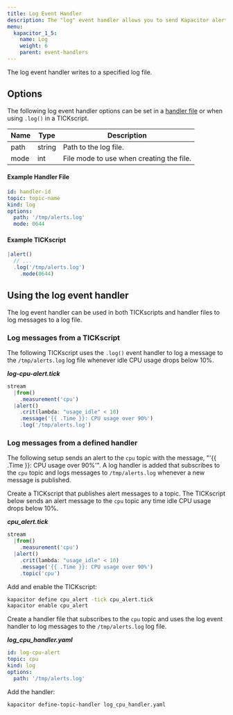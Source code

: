 ```yaml
---
title: Log Event Handler
description: The "log" event handler allows you to send Kapacitor alert messages to a log file. This doc includes options and usage examples.
menu:
  kapacitor_1_5:
    name: Log
    weight: 6
    parent: event-handlers
---
```


The log event handler writes to a specified log file.

## Options
The following log event handler options can be set in a [handler file](/kapacitor/v1.5/event_handlers/#handler-file) or when using `.log()` in a TICKscript.

| Name | Type   | Description                              |
| ---- | ----   | -----------                              |
| path | string | Path to the log file.                    |
| mode | int    | File mode to use when creating the file. |

#### Example Handler File
```yaml
id: handler-id
topic: topic-name
kind: log
options:
  path: '/tmp/alerts.log'
  mode: 0644
```

#### Example TICKscript
```js
|alert()
  // ...
  .log('/tmp/alerts.log')
    .mode(0644)
```

## Using the log event handler
The log event handler can be used in both TICKscripts and handler files to log messages to a log file.

### Log messages from a TICKscript

The following TICKscript uses the `.log()` event handler to log a message to the `/tmp/alerts.log` log file whenever idle CPU usage drops below 10%.

_**log-cpu-alert.tick**_  
```js
stream
  |from()
    .measurement('cpu')
  |alert()
    .crit(lambda: "usage_idle" < 10)
    .message('{{ .Time }}: CPU usage over 90%')
    .log('/tmp/alerts.log')
```

### Log messages from a defined handler

The following setup sends an alert to the `cpu` topic with the message, "'{{ .Time }}: CPU usage over 90%'". A log handler is added that subscribes to the `cpu` topic and logs messages to `/tmp/alerts.log` whenever a new message is published.

Create a TICKscript that publishes alert messages to a topic.
The TICKscript below sends an alert message to the `cpu` topic any time idle CPU usage drops below 10%.

_**cpu\_alert.tick**_
```js
stream
  |from()
    .measurement('cpu')
  |alert()
    .crit(lambda: "usage_idle" < 10)
    .message('{{ .Time }}: CPU usage over 90%')
    .topic('cpu')
```

Add and enable the TICKscript:

```bash
kapacitor define cpu_alert -tick cpu_alert.tick
kapacitor enable cpu_alert
```

Create a handler file that subscribes to the `cpu` topic and uses the log event handler to log messages to the `/tmp/alerts.log` log file.

_**log\_cpu\_handler.yaml**_
```yaml
id: log-cpu-alert
topic: cpu
kind: log
options:
  path: '/tmp/alerts.log'
```

Add the handler:

```bash
kapacitor define-topic-handler log_cpu_handler.yaml
```
